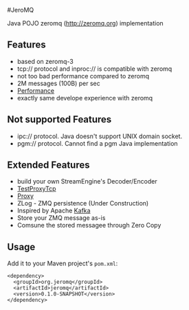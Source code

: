 
#JeroMQ

Java POJO zeromq (http://zeromq.org) implementation

## Features

* based on zeromq-3
* tcp:// protocol and inproc:// is compatible with zeromq
* not too bad performance compared to zeromq
 * 2M messages (100B) per sec
 * [Performance](https://github.com/miniway/jeromq/wiki/Perfomance) 
* exactly same develope experience with zeromq

## Not supported Features
* ipc:// protocol. Java doesn't support UNIX domain socket.
* pgm:// protocol. Cannot find a pgm Java implementation

## Extended Features
* build your own StreamEngine's Decoder/Encoder
 * [TestProxyTcp](https://github.com/miniway/jeromq/blob/master/src/test/java/zmq/TestProxyTcp.java) 
 * [Proxy](https://github.com/miniway/jeromq/blob/master/src/main/java/org/jeromq/codec/Proxy.java)
* ZLog - ZMQ persistence (Under Construction)
 * Inspired by Apache [Kafka](http://incubator.apache.org/kafka/)
 * Store your ZMQ message as-is
 * Comsune the stored messagee through Zero Copy

## Usage

Add it to your Maven project's `pom.xml`:

    <dependency>
      <groupId>org.jeromq</groupId>
      <artifactId>jeromq</artifactId>
      <version>0.1.0-SNAPSHOT</version>
    </dependency>

